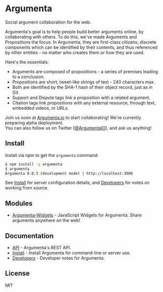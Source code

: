
# Argumenta

Social argument collaboration for the web.

Argumenta's goal is to help people build better arguments online,
by collaborating with others. To do this, we've made Arguments and
Propositions the focus. In Argumenta, they are first-class citizens;
discrete components which can be identified by their contents, and thus
referenced by other entities - no matter who creates them or how they are used.

Here's the essentials:

+ Arguments are composed of propositions - a series of premises leading to a conclusion.
+ Propositions are short, tweet-like strings of text - 240 characters max.
+ Both are identified by the SHA-1 hash of their object record, just as in Git.
+ Support and Dispute tags link a proposition with a related argument.
+ Citation tags link propositions with any external resource, through text, embedded videos, or URLs.

Join us soon at [Argumenta.io][Argumenta.io] to start collaborating! We're currently preparing alpha deployment.  
You can also follow us on Twitter ([@ArgumentaIO]), and ask us anything!

## Install

Install via npm to get the `argumenta` command:

```bash
$ npm install -g argumenta
$ argumenta
Argumenta 0.0.3 (development mode) | http://localhost:3000
```

See [Install][Install] for server configuration details, and [Developers][Developers] for notes on working from source.

## Modules

+ [Argumenta-Widgets][Widgets] - JavaScript Widgets for Argumenta. Share arguments anywhere on the web!

## Documentation

+ [API][API] - Argumenta's REST API.
+ [Install][Install] - Install Argumenta for command-line or server use.
+ [Developers][Developers] - Developer notes for Argumenta.

[Argumenta.io]: http://blog.argumenta.io
[Blog.Argumenta.io]: http://blog.argumenta.io
[@ArgumentaIO]: https://twitter.com/ArgumentaIO

[API]: ./README.API.markdown
[Install]: ./README.Install.markdown
[Developers]: ./README.Developers.markdown

[Widgets]: https://github.com/argumenta/argumenta-widgets

## License

MIT
